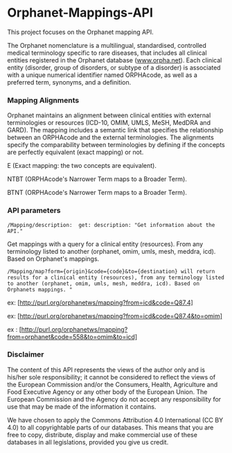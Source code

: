 # Orphanet-Mappings-API
This project focuses on the Orphanet mapping API.

The Orphanet nomenclature is a multilingual, standardised, controlled medical terminology specific to rare diseases, that includes all clinical entities registered in the Orphanet database (www.orpha.net). Each clinical entity (disorder, group of disorders, or subtype of a disorder) is associated with a unique numerical identifier named ORPHAcode, as well as a preferred term, synonyms, and a definition.

### Mapping Alignments
Orphanet maintains an alignment between clinical entities with external terminologies or resources (ICD-10, OMIM, UMLS, MeSH, MedDRA and GARD).
The mapping includes a semantic link that specifies the relationship between an ORPHAcode and the external terminologies.
The alignments specify the comparability between terminologies by defining if the concepts are perfectly equivalent (exact mapping) or not.

E (Exact mapping: the two concepts are equivalent). 

NTBT (ORPHAcode's Narrower Term maps to a Broader Term).

BTNT (ORPHAcode's Narrower Term maps to a Broader Term).

### API parameters
`/Mapping/description: 
    get:
      description: "Get information about the API."`
 
Get mappings with a query for a clinical entity (resources). From any terminology listed to another (orphanet, omim, umls, mesh, meddra, icd). Based on Orphanet's mappings.

`/Mapping/map?form={origin}&code={code}&to={destination} will return results for a clinical entity (resources), from any terminology listed to another (orphanet, omim, umls, mesh, meddra, icd). Based on Orphanets mappings. "`

ex: [http://purl.org/orphanetws/mapping?from=icd&code=Q87.4] 

ex: [http://purl.org/orphanetws/mapping?from=icd&code=Q87.4&to=omim] 

ex : [http://purl.org/orphanetws/mapping?from=orphanet&code=558&to=omim&to=icd]
   
### Disclaimer
The content of this API represents the views of the author only and is his/her sole responsibility; it cannot be considered to reflect the views of the European Commission and/or the Consumers, Health, Agriculture and Food Executive Agency or any other body of the European Union. The European Commission and the Agency do not accept any responsibility for use that may be made of the information it contains.

We have chosen to apply the Commons Attribution 4.0 International (CC BY 4.0) to all copyrightable parts of our databases. This means that you are free to copy, distribute, display and make commercial use of these databases in all legislations, provided you give us credit.
